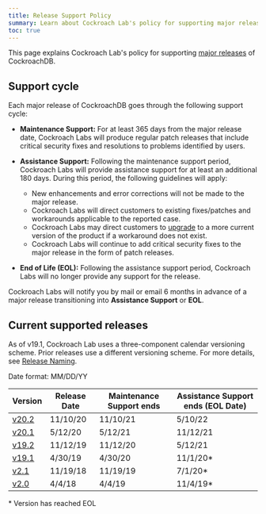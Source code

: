 ```yaml
---
title: Release Support Policy
summary: Learn about Cockroach Lab's policy for supporting major releases of CockroachDB.
toc: true
---
```


This page explains Cockroach Lab's policy for supporting [major releases](../releases/) of CockroachDB.

## Support cycle

Each major release of CockroachDB goes through the following support cycle:

- **Maintenance Support:** For at least 365 days from the major release date, Cockroach Labs will produce regular patch releases that include critical security fixes and resolutions to problems identified by users.

- **Assistance Support:** Following the maintenance support period, Cockroach Labs will provide assistance support for at least an additional 180 days. During this period, the following guidelines will apply:
    - New enhancements and error corrections will not be made to the major release.
    - Cockroach Labs will direct customers to existing fixes/patches and workarounds applicable to the reported case.
    - Cockroach Labs may direct customers to [upgrade](../{{site.versions["stable"]}}/upgrade-cockroach-version.html) to a more current version of the product if a workaround does not exist.
    - Cockroach Labs will continue to add critical security fixes to the major release in the form of patch releases.

- **End of Life (EOL):** Following the assistance support period, Cockroach Labs will no longer provide any support for the release.

Cockroach Labs will notify you by mail or email 6 months in advance of a major release transitioning into **Assistance Support** or **EOL**.

## Current supported releases

As of v19.1, Cockroach Lab uses a three-component calendar versioning scheme. Prior releases use a different versioning scheme. For more details, see [Release Naming](index.html#release-naming).

Date format: MM/DD/YY

<table>
	<thead>
		<tr>
			<th>Version</th>
			<th>Release Date</th>
			<th>Maintenance Support ends</th>
			<th>Assistance Support ends (EOL Date)</th>
		</tr>
	</thead>
	<tr>
		<td><a href="v20.2.0.html">v20.2</a></td>
		<td>11/10/20</td>
		<td>11/10/21</td>
		<td>5/10/22</td>
	</tr>
	<tr>
		<td><a href="v20.1.0.html">v20.1</a></td>
		<td>5/12/20</td>
		<td>5/12/21</td>
		<td>11/12/21</td>
	</tr>
	<tr>
		<td><a href="v19.2.0.html">v19.2</a></td>
		<td>11/12/19</td>
		<td>11/12/20</td>
		<td>5/12/21</td>
	</tr>
	<tr class=eol>
		<td><a href="v19.1.0.html">v19.1</a></td>
		<td>4/30/19</td>
		<td>4/30/20</td>
		<td>11/1/20*</td>
	</tr>
	<tr class=eol>
		<td><a href="v2.1.0.html">v2.1</a></td>
		<td>11/19/18</td>
		<td>11/19/19</td>
		<td>7/1/20*</td>
	</tr>
	<tr class=eol>
		<td><a href="v2.0.0.html">v2.0</a></td>
		<td>4/4/18</td>
		<td>4/4/19</td>
		<td>11/4/19*</td>
	</tr>
</table>

&#42; Version has reached EOL
